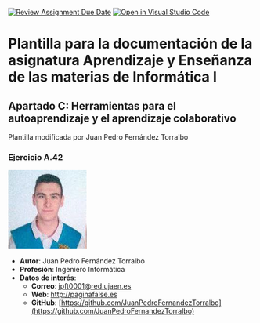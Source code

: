 [![Review Assignment Due Date](https://classroom.github.com/assets/deadline-readme-button-22041afd0340ce965d47ae6ef1cefeee28c7c493a6346c4f15d667ab976d596c.svg)](https://classroom.github.com/a/L3X1LjKV)
[![Open in Visual Studio Code](https://classroom.github.com/assets/open-in-vscode-2e0aaae1b6195c2367325f4f02e2d04e9abb55f0b24a779b69b11b9e10269abc.svg)](https://classroom.github.com/online_ide?assignment_repo_id=18126718&assignment_repo_type=AssignmentRepo)
# Plantilla para la documentación de la asignatura Aprendizaje y Enseñanza de las materias de Informática I
## Apartado C: Herramientas para el autoaprendizaje y el aprendizaje colaborativo

Plantilla modificada por Juan Pedro Fernández Torralbo

### Ejercicio A.42
![Foto de Juan Pedro Fernandez](https://github.com/Docencia-vrivas/ejercicios-api-modulo-c-victor-24-25-JuanPedroFernandezTorralbo/blob/main/assets/img/jpft.jpg)
* __Autor__: Juan Pedro Fernández Torralbo
* __Profesión__: Ingeniero Informática
* __Datos de interés__:
  * __Correo__: jpft0001@red.ujaen.es
  * __Web__: http://paginafalse.es
  * __GitHub__: [https://github.com/JuanPedroFernandezTorralbo](https://github.com/JuanPedroFernandezTorralbo)
    
